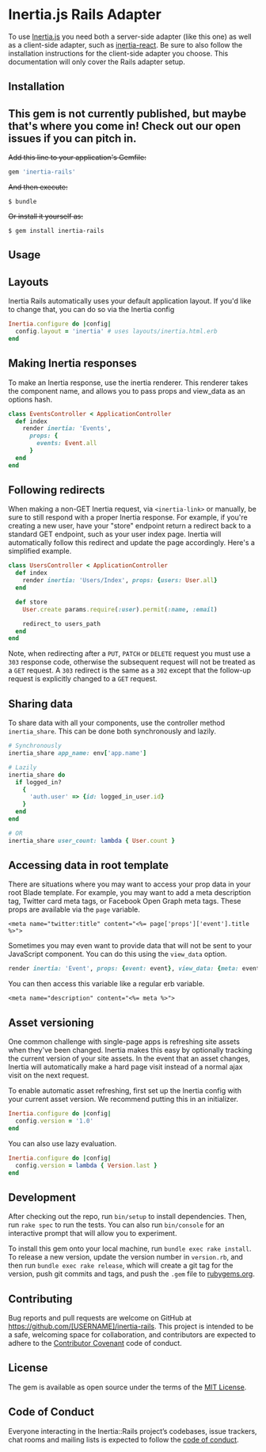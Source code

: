 # Inertia.js Rails Adapter

To use [Inertia.js](https://github.com/inertiajs/inertia) you need both a server-side adapter (like this one) as well as a client-side adapter, such as [inertia-react](https://github.com/inertiajs/inertia-react). Be sure to also follow the installation instructions for the client-side adapter you choose. This documentation will only cover the Rails adapter setup.


## Installation

## This gem is not currently published, but maybe that's where you come in! Check out our open issues if you can pitch in.

~~Add this line to your application's Gemfile:~~

```ruby
gem 'inertia-rails'
```

~~And then execute:~~

    $ bundle

~~Or install it yourself as:~~

    $ gem install inertia-rails

## Usage

## Layouts
Inertia Rails automatically uses your default application layout. If you'd like to change that, you can do so via the Inertia config

~~~ruby
Inertia.configure do |config|
  config.layout = 'inertia' # uses layouts/inertia.html.erb
end
~~~

## Making Inertia responses

To make an Inertia response, use the inertia renderer. This renderer takes the component name, and allows you to pass props and view_data as an options hash.

~~~ruby
class EventsController < ApplicationController
  def index
    render inertia: 'Events',
      props: {
        events: Event.all
      }
  end
end
~~~

## Following redirects

When making a non-GET Inertia request, via `<inertia-link>` or manually, be sure to still respond with a proper Inertia response. For example, if you're creating a new user, have your "store" endpoint return a redirect back to a standard GET endpoint, such as your user index page. Inertia will automatically follow this redirect and update the page accordingly. Here's a simplified example.

~~~ruby
class UsersController < ApplicationController
  def index
    render inertia: 'Users/Index', props: {users: User.all}
  end

  def store
    User.create params.require(:user).permit(:name, :email)

    redirect_to users_path
  end
end
~~~

Note, when redirecting after a `PUT`, `PATCH` or `DELETE` request you must use a `303` response code, otherwise the subsequent request will not be treated as a `GET` request. A `303` redirect is the same as a `302` except that the follow-up request is explicitly changed to a `GET` request.

## Sharing data

To share data with all your components, use the controller method `inertia_share`. This can be done both synchronously and lazily.

~~~ruby
# Synchronously
inertia_share app_name: env['app.name']

# Lazily
inertia_share do
  if logged_in?
    {
      'auth.user' => {id: logged_in_user.id}
    }
  end
end

# OR
inertia_share user_count: lambda { User.count }
~~~

## Accessing data in root template

There are situations where you may want to access your prop data in your root Blade template. For example, you may want to add a meta description tag, Twitter card meta tags, or Facebook Open Graph meta tags. These props are available via the `page` variable.

~~~erb
<meta name="twitter:title" content="<%= page['props']['event'].title %>">
~~~

Sometimes you may even want to provide data that will not be sent to your JavaScript component. You can do this using the `view_data` option.

~~~ruby
render inertia: 'Event', props: {event: event}, view_data: {meta: event.meta}
~~~

You can then access this variable like a regular erb variable.

~~~erb
<meta name="description" content="<%= meta %>">
~~~

## Asset versioning

One common challenge with single-page apps is refreshing site assets when they've been changed. Inertia makes this easy by optionally tracking the current version of your site assets. In the event that an asset changes, Inertia will automatically make a hard page visit instead of a normal ajax visit on the next request.

To enable automatic asset refreshing, first set up the Inertia config with your current asset version. We recommend putting this in an initializer.

~~~ruby
Inertia.configure do |config|
  config.version = '1.0'
end
~~~

You can also use lazy evaluation.

~~~ruby
Inertia.configure do |config|
  config.version = lambda { Version.last }
end
~~~


## Development

After checking out the repo, run `bin/setup` to install dependencies. Then, run `rake spec` to run the tests. You can also run `bin/console` for an interactive prompt that will allow you to experiment.

To install this gem onto your local machine, run `bundle exec rake install`. To release a new version, update the version number in `version.rb`, and then run `bundle exec rake release`, which will create a git tag for the version, push git commits and tags, and push the `.gem` file to [rubygems.org](https://rubygems.org).

## Contributing

Bug reports and pull requests are welcome on GitHub at https://github.com/[USERNAME]/inertia-rails. This project is intended to be a safe, welcoming space for collaboration, and contributors are expected to adhere to the [Contributor Covenant](http://contributor-covenant.org) code of conduct.

## License

The gem is available as open source under the terms of the [MIT License](https://opensource.org/licenses/MIT).

## Code of Conduct

Everyone interacting in the Inertia::Rails project’s codebases, issue trackers, chat rooms and mailing lists is expected to follow the [code of conduct](https://github.com/[USERNAME]/inertia-rails/blob/master/CODE_OF_CONDUCT.md).


